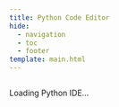 ```yaml
---
title: Python Code Editor
hide:
  - navigation
  - toc
  - footer
template: main.html
---
```


<style>
/* Force full viewport height hierarchy */
html, body {
    height: 100vh !important;
    max-height: 100vh !important;
    overflow: hidden !important;
}

/* Body needs to be flexbox to contain header + container */
body {
    display: flex !important;
    flex-direction: column !important;
}

/* Header takes its natural height */
.md-header {
    flex-shrink: 0 !important;
}

/* Material theme container overrides - flex to fill remaining space */
.md-container {
    flex: 1 !important;
    min-height: 0 !important;
    display: flex !important;
    flex-direction: column !important;
    padding: 0 !important;
    overflow: hidden !important;
}

.md-main {
    flex: 1 !important;
    min-height: 0 !important;
    display: flex !important;
    flex-direction: column !important;
}

.md-main__inner {
    flex: 1 !important;
    min-height: 0 !important;
    display: flex !important;
    margin: 0 !important;
    padding: 0 !important;
}

.md-content {
    flex: 1 !important;
    min-height: 0 !important;
    display: flex !important;
    flex-direction: column !important;
    position: relative !important;
    max-width: none !important;
    margin: 0 !important;
    padding: 0 !important;
}

.md-content__inner {
    flex: 1 !important;
    min-height: 0 !important;
    display: flex !important;
    flex-direction: column !important;
    margin: 0 !important;
    padding: 0 !important;
}

.md-source-file {
    display: none !important;
}

/* Sidebar & header tweaks *//* Use sidebar for nav instead of tabs */
.md-container .md-tabs { display: none !important; }

/* Force article to fill */
.md-content__inner > article {
    flex: 1 !important;
    min-height: 0 !important;
    display: flex !important;
    flex-direction: column !important;
}

.md-grid {
    max-width: none !important;
    margin: 0 !important;
}

/* IDE app fills its container */
#code-editor-app {
    flex: 1 !important;
    min-height: 0 !important;
    display: flex !important;
    flex-direction: column !important;
    margin: 0 !important;
    padding: 0 !important;
}

.md-content__inner::before {
    content: none !important;
}

/* Hide the title */
.md-content h1 {
    display: none !important;
}

/* Hide feedback widget on code editor page */
.md-feedback {
    display: none !important;
}

aside .md-source-file,
a.md-content__button:nth-child(1),
a.md-content__button:nth-child(2) {
    display: none !important;
}

</style>

<div id="code-editor-app">
    <!-- Editor will be initialized by code-editor.js -->
    <div class="editor-loading">
        <div class="loading-spinner"></div>
        <p>Loading Python IDE...</p>
    </div>
</div>

<script src="https://cdnjs.cloudflare.com/ajax/libs/monaco-editor/0.44.0/min/vs/loader.min.js"></script>
<script src="../assets/code-editor.js"></script>

